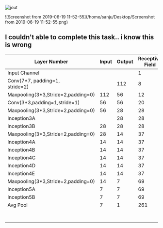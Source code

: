 

![jout](/home/sanju/Downloads/jout.png)

![Screenshot from 2019-06-19 11-52-55](/home/sanju/Desktop/Screenshot from 2019-06-19 11-52-55.png)

## I couldn't able to complete this task.. i know this is wrong

| Layer Number                        | Input | Output | Receptive Field | jumpIn |
| ----------------------------------- | ----- | ------ | --------------- | ------ |
| Input Channel                       |       |        | 1               | 1      |
| Conv(7*7, padding=1,<br />stride=2) |       | 112    | 8               | 1      |
| Maxpooling(3*3,Stride=2,padding=0)  | 112   | 56     | 12              | 2*1    |
| Conv(3*3,padding=1,stride=1)        | 56    | 56     | 20              | 4      |
| Maxpooling(3*3,Stride=2,padding=0)  | 56    | 28     | 28              | 4      |
| Inception3A                         |       | 28     | 28              | 8      |
| Inception3B                         | 28    | 28     | 28              | 8      |
| Maxpooling(3*3,Stride=2,padding=0)  | 28    | 14     | 37              | 8      |
| Inception4A                         | 14    | 14     | 37              | 16     |
| Inception4B                         | 14    | 14     | 37              | 16     |
| Inception4C                         | 14    | 14     | 37              | 16     |
| Inception4D                         | 14    | 14     | 37              | 16     |
| Inception4E                         | 14    | 14     | 37              | 16     |
| Maxpooling(3*3,Stride=2,padding=0)  | 14    | 7      | 69              | 16     |
| Inception5A                         | 7     | 7      | 69              | 32     |
| Inception5B                         | 7     | 7      | 69              | 32     |
| Avg Pool                            | 7     | 1      | 261             | 32     |
|                                     |       |        |                 | 32     |
|                                     |       |        |                 |        |
|                                     |       |        |                 |        |
|                                     |       |        |                 |        |


